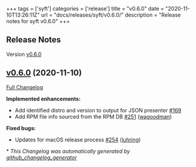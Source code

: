+++
tags = ['syft']
categories = ['release']
title = "v0.6.0"
date = "2020-11-10T13:26:11Z"
url = "docs/releases/syft/v0.6.0/"
description = "Release notes for syft v0.6.0"
+++

## Release Notes

Version [v0.6.0](https://github.com/anchore/syft/releases/tag/v0.6.0)

## [v0.6.0](https://github.com/anchore/syft/tree/v0.6.0) (2020-11-10)

[Full Changelog](https://github.com/anchore/syft/compare/v0.5.1...v0.6.0)

**Implemented enhancements:**

- Add identified distro and version to output for JSON presenter [\#169](https://github.com/anchore/syft/issues/169)
- Add RPM file info sourced from the RPM DB [\#251](https://github.com/anchore/syft/pull/251) ([wagoodman](https://github.com/wagoodman))

**Fixed bugs:**

- Updates for macOS release process [\#254](https://github.com/anchore/syft/pull/254) ([luhring](https://github.com/luhring))



\* *This Changelog was automatically generated by [github_changelog_generator](https://github.com/github-changelog-generator/github-changelog-generator)*
